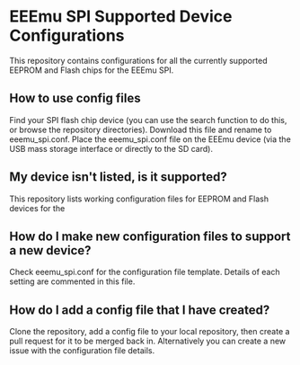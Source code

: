 # EEEmu SPI Supported Device Configurations

This repository contains configurations for all the currently supported EEPROM and Flash chips for the EEEmu SPI.

## How to use config files
Find your SPI flash chip device (you can use the search function to do this, or browse the repository directories). Download this file and rename to eeemu_spi.conf. Place the eeemu_spi.conf file on the EEEmu device (via the USB mass storage interface or directly to the SD card).

## My device isn't listed, is it supported?
This repository lists working configuration files for EEPROM and Flash devices for the 

## How do I make new configuration files to support a new device?
Check eeemu_spi.conf for the configuration file template. Details of each setting are commented in this file.

## How do I add a config file that I have created?
Clone the repository, add a config file to your local repository, then create a pull request for it to be merged back in. Alternatively you can create a new issue with the configuration file details.
